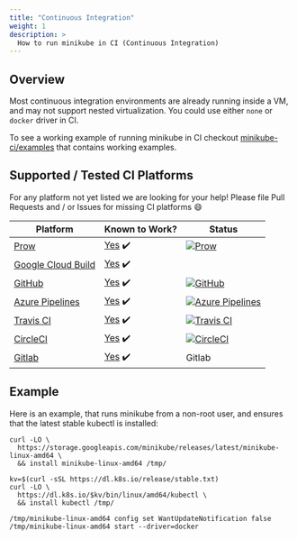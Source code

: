 ```yaml
---
title: "Continuous Integration"
weight: 1
description: >
  How to run minikube in CI (Continuous Integration)
---
```


## Overview


Most continuous integration environments are already running inside a VM, and may not support nested virtualization.
You could use either `none` or `docker` driver in CI.

To see a working example of running minikube in CI checkout [minikube-ci/examples](https://github.com/minikube-ci/examples) that contains working examples.


## Supported / Tested CI Platforms


For any platform not yet listed we are looking for your help! Please file Pull Requests and / or Issues for missing CI platforms 😄

| Platform | Known to Work? | Status |
|---|---|--|
| [Prow](https://github.com/kubernetes/test-infra/tree/master/prow) | [Yes](https://github.com/kubernetes/test-infra/tree/master/config/jobs/nholuongut/minikube) ✔️ | [![Prow](https://prow.k8s.io/badge.svg?jobs=pull-minikube-build)](https://prow.k8s.io/?job=pull-minikube-build) |
| [Google Cloud Build](https://cloud.google.com/cloud-build/) | [Yes](https://github.com/minikube-ci/examples/blob/master/gcb.md) ✔️ | |
| [GitHub](https://help.github.com/en/actions/automating-your-workflow-with-github-actions/about-continuous-integration) | [Yes](https://github.com/minikube-ci/examples/blob/master/.github/workflows/minikube.yml) ✔️ | [![GitHub](https://github.com/minikube-ci/examples/workflows/Minikube/badge.svg)](https://github.com/minikube-ci/examples/actions) |
| [Azure Pipelines](https://azure.microsoft.com/en-us/services/devops/pipelines/) | [Yes](https://github.com/minikube-ci/examples/blob/master/azure-pipelines.yml) ✔️ | [![Azure Pipelines](https://dev.azure.com/medyagh0825/minikube-ci/_apis/build/status/examples?api-version=5.1-preview.1)](https://dev.azure.com/medyagh0825/minikube-ci/_build) 
| [Travis CI](https://travis-ci.com/) | [Yes](https://github.com/minikube-ci/examples/blob/master/.travis.yml) ✔️ | [![Travis CI](https://travis-ci.com/minikube-ci/examples.svg?branch=master)](https://travis-ci.com/minikube-ci/examples/) |
| [CircleCI](https://circleci.com/) | [Yes](https://github.com/minikube-ci/examples/blob/master/.circleci) ✔️ | [![CircleCI](https://circleci.com/gh/minikube-ci/examples.svg?style=svg)](https://circleci.com/gh/minikube-ci/examples) |
| [Gitlab](https://about.gitlab.com/product/continuous-integration/) | [Yes](https://github.com/minikube-ci/examples/blob/master/.gitlab-ci.yml) ✔️ | Gitlab |




## Example

 Here is an example, that runs minikube from a non-root user, and ensures that the latest stable kubectl is installed:

```shell
curl -LO \
  https://storage.googleapis.com/minikube/releases/latest/minikube-linux-amd64 \
  && install minikube-linux-amd64 /tmp/
  
kv=$(curl -sSL https://dl.k8s.io/release/stable.txt)
curl -LO \
  https://dl.k8s.io/$kv/bin/linux/amd64/kubectl \
  && install kubectl /tmp/

/tmp/minikube-linux-amd64 config set WantUpdateNotification false
/tmp/minikube-linux-amd64 start --driver=docker
```
